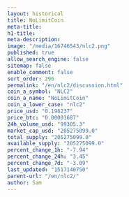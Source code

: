 ```yaml
---
layout: historical
title: NoLimitCoin
meta-title: 
h1-title: 
meta-description: 
image: "/media/16746543/nlc2.png"
published: true
allow_search_engine: false
sitemap: false
enable_comment: false
sort_order: 296
permalink: "/en/nlc2/discussion.html"
coin_a_symbol: "NLC2"
coin_a_name: "NoLimitCoin"
coin_a_lower_case: "nlc2"
price_usd: "0.198237"
price_btc: "0.00001687"
24h_volume_usd: "99305.3"
market_cap_usd: "205275099.0"
total_supply: "205275099.0"
available_supply: "205275099.0"
percent_change_1h: "-7.94"
percent_change_24h: "3.45"
percent_change_7d: "-3.09"
last_updated: "1517140750"
parent-url: "/en/nlc2/"
author: Sam
---
```


